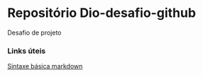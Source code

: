 # Repositório Dio-desafio-github 

Desafio de projeto

### Links úteis

[Sintaxe básica markdown](https://www.markdownguide.org/basic-syntax/)

